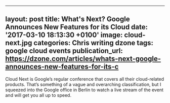   - --
layout: post
title: What's Next? Google Announces New Features for its Cloud
date: '2017-03-10 18:13:30 +0100'
image: cloud-next.jpg
categories: Chris writing dzone
tags: google cloud events
publication_url: https://dzone.com/articles/whats-next-google-announces-new-features-for-its-c
---

Cloud Next is Google’s regular conference that covers all their cloud-related products. That’s something of a vague and overarching classification, but I squeezed into the Google office in Berlin to watch a live stream of the event and will get you all up to speed.
